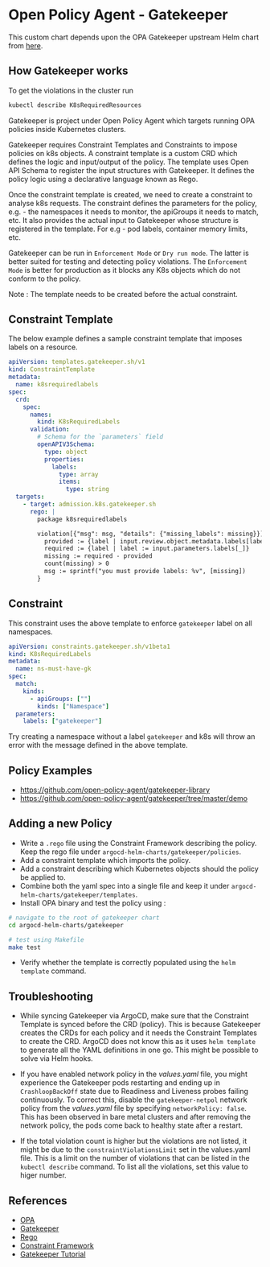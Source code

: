 # Open Policy Agent - Gatekeeper

This custom chart depends upon the OPA Gatekeeper upstream Helm chart from
[here](https://github.com/open-policy-agent/gatekeeper/tree/master/charts/gatekeeper).

## How Gatekeeper works

To get the violations in the cluster run

```sh
kubectl describe K8sRequiredResources                        

```

Gatekeeper is project under Open Policy Agent which targets running OPA policies inside Kubernetes clusters.

Gatekeeper requires Constraint Templates and Constraints to impose policies on k8s objects.
A constraint template is a custom CRD which defines the logic and input/output of the policy.
The template uses Open API Schema to register the input structures with Gatekeeper.
It defines the policy logic using a declarative language known as Rego.

Once the constraint template is created, we need to create a constraint to analyse k8s requests.
The constraint defines the parameters for the policy, e.g. - the namespaces it needs to monitor,
the apiGroups it needs to match, etc.
It also provides the actual input to Gatekeeper whose structure is registered in the template.
For e.g - pod labels, container memory limits, etc.

Gatekeeper can be run in `Enforcement Mode` or `Dry run mode`. The latter is better suited
for testing and detecting policy violations. The `Enforcement Mode` is better for production
as it blocks any K8s objects which do not conform to the policy.

Note : The template needs to be created before the actual constraint.

## Constraint Template

The below example defines a sample constraint template that imposes labels on a resource.

```yaml
apiVersion: templates.gatekeeper.sh/v1
kind: ConstraintTemplate
metadata:
  name: k8srequiredlabels
spec:
  crd:
    spec:
      names:
        kind: K8sRequiredLabels
      validation:
        # Schema for the `parameters` field
        openAPIV3Schema:
          type: object
          properties:
            labels:
              type: array
              items:
                type: string
  targets:
    - target: admission.k8s.gatekeeper.sh
      rego: |
        package k8srequiredlabels

        violation[{"msg": msg, "details": {"missing_labels": missing}}] {
          provided := {label | input.review.object.metadata.labels[label]}
          required := {label | label := input.parameters.labels[_]}
          missing := required - provided
          count(missing) > 0
          msg := sprintf("you must provide labels: %v", [missing])
        }
```

## Constraint

This constraint uses the above template to enforce `gatekeeper` label
on all namespaces.

```yaml
apiVersion: constraints.gatekeeper.sh/v1beta1
kind: K8sRequiredLabels
metadata:
  name: ns-must-have-gk
spec:
  match:
    kinds:
      - apiGroups: [""]
        kinds: ["Namespace"]
  parameters:
    labels: ["gatekeeper"]
```

Try creating a namespace without a label `gatekeeper` and k8s will throw an error with the message defined in the above template.

## Policy Examples

- https://github.com/open-policy-agent/gatekeeper-library
- https://github.com/open-policy-agent/gatekeeper/tree/master/demo

## Adding a new Policy

- Write a `.rego` file using the Constraint Framework describing the policy.
Keep the rego file under `argocd-helm-charts/gatekeeper/policies`.
- Add a constraint template which imports the policy.
- Add a constraint describing which Kubernetes objects should the policy be applied to.
- Combine both the yaml spec into a single file and keep it under
`argocd-helm-charts/gatekeeper/templates`.
- Install OPA binary and test the policy using :

```bash
# navigate to the root of gatekeeper chart
cd argocd-helm-charts/gatekeeper

# test using Makefile
make test
```

- Verify whether the template is correctly populated using the `helm template` command.

## Troubleshooting

- While syncing Gatekeeper via ArgoCD, make sure that the Constraint Template is synced
before the CRD (policy). This is because Gatekeeper creates the CRDs for each policy
and it needs the Constraint Templates to create the CRD.
ArgoCD does not know this as it uses `helm template` to generate all the YAML definitions
in one go. This might be possible to solve via Helm hooks.

- If you have enabled network policy in the _values.yaml_ file, you might experience
the Gatekeeper pods restarting and ending up in `CrashloopBackOff` state due to
Readiness and Liveness probes failing continuously. To correct this, disable the
`gatekeeper-netpol` network policy from the _values.yaml_ file by specifying `networkPolicy: false`.
This has been observed in bare metal clusters and after removing the network policy, the
pods come back to healthy state after a restart.

- If the total violation count is higher but the violations are not listed, it might be due to the
`constraintViolationsLimit` set in the values.yaml file. This is a limit on the number of violations
that can be listed in the `kubectl describe` command. To list all the violations, set this value to higer number.

## References

- [OPA](https://www.openpolicyagent.org/docs/latest/)
- [Gatekeeper](https://open-policy-agent.github.io/gatekeeper/website/docs/howto)
- [Rego](https://www.openpolicyagent.org/docs/latest/policy-language/)
- [Constraint Framework](https://github.com/open-policy-agent/frameworks/tree/master/constraint)
- [Gatekeeper Tutorial](https://dustinspecker.com/posts/open-policy-agent-introduction-gatekeeper/)
